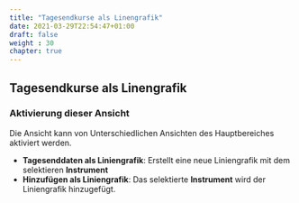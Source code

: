 ```yaml
---
title: "Tagesendkurse als Linengrafik"
date: 2021-03-29T22:54:47+01:00
draft: false
weight : 30
chapter: true
---
```

## Tagesendkurse als Linengrafik

### Aktivierung dieser Ansicht
Die Ansicht kann von Unterschiedlichen Ansichten des Hauptbereiches aktiviert werden. 
+ **Tagesenddaten als Liniengrafik**: Erstellt eine neue Liniengrafik mit dem selektieren **Instrument**
+ **Hinzufügen als Liniengrafik**: Das selektierte **Instrument** wird der Liniengrafik hinzugefügt.
